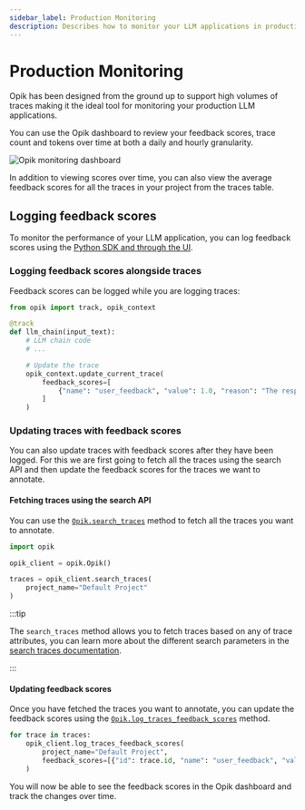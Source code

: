 ```yaml
---
sidebar_label: Production Monitoring
description: Describes how to monitor your LLM applications in production using Opik
---
```


# Production Monitoring

Opik has been designed from the ground up to support high volumes of traces making it the ideal tool for monitoring your production LLM applications.

You can use the Opik dashboard to review your feedback scores, trace count and tokens over time at both a daily and hourly granularity.

![Opik monitoring dashboard](/img/tracing/opik_monitoring_dashboard.png)

In addition to viewing scores over time, you can also view the average feedback scores for all the traces in your project from the traces table.

## Logging feedback scores

To monitor the performance of your LLM application, you can log feedback scores using the [Python SDK and through the UI](/tracing/annotate_traces.md).

### Logging feedback scores alongside traces

Feedback scores can be logged while you are logging traces:

```python
from opik import track, opik_context

@track
def llm_chain(input_text):
    # LLM chain code
    # ...

    # Update the trace
    opik_context.update_current_trace(
        feedback_scores=[
            {"name": "user_feedback", "value": 1.0, "reason": "The response was helpful and accurate."}
        ]
    )
```

### Updating traces with feedback scores

You can also update traces with feedback scores after they have been logged. For this we are first going to fetch all the traces using the search API and then update the feedback scores for the traces we want to annotate.

#### Fetching traces using the search API

You can use the [`Opik.search_traces`](https://www.comet.com/docs/opik/python-sdk-reference/Opik.html#opik.Opik.search_traces) method to fetch all the traces you want to annotate.

```python
import opik

opik_client = opik.Opik()

traces = opik_client.search_traces(
    project_name="Default Project"
)
```

:::tip

The `search_traces` method allows you to fetch traces based on any of trace attributes, you can learn more about the different search parameters in the [search traces documentation](/tracing/export_data.md).

:::

#### Updating feedback scores

Once you have fetched the traces you want to annotate, you can update the feedback scores using the [`Opik.log_traces_feedback_scores`](https://www.comet.com/docs/opik/python-sdk-reference/Opik.html#opik.Opik.log_traces_feedback_scores) method.

```python pytest_codeblocks_skip=true
for trace in traces:
    opik_client.log_traces_feedback_scores(
        project_name="Default Project",
        feedback_scores=[{"id": trace.id, "name": "user_feedback", "value": 1.0, "reason": "The response was helpful and accurate."}],
    )
```

You will now be able to see the feedback scores in the Opik dashboard and track the changes over time.
